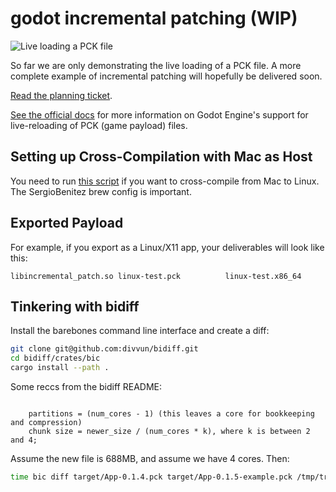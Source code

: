 # godot incremental patching (WIP)

![Live loading a PCK file](https://user-images.githubusercontent.com/38859656/102728162-25e4b400-42f8-11eb-9265-a3a93e32aab1.gif)

So far we are only demonstrating the live loading of a PCK file. A more complete example of incremental patching will hopefully be delivered soon.

[Read the planning ticket](https://github.com/Terkwood/godot-incremental-patch/issues/2).

[See the official docs](https://godot-es-docs.readthedocs.io/en/latest/getting_started/workflow/export/exporting_pcks.html) for more information on Godot Engine's support for live-reloading of PCK (game payload) files.

## Setting up Cross-Compilation with Mac as Host

You need to run [this script](setup-mac-build.sh) if you want to cross-compile
from Mac to Linux. The SergioBenitez brew config is important.

## Exported Payload

For example, if you export as a Linux/X11 app, your deliverables will look like this:

```text
libincremental_patch.so linux-test.pck          linux-test.x86_64
```

## Tinkering with bidiff

Install the barebones command line interface and create a diff:

```sh
git clone git@github.com:divvun/bidiff.git
cd bidiff/crates/bic
cargo install --path .
```

Some reccs from the bidiff README:
```text

    partitions = (num_cores - 1) (this leaves a core for bookkeeping and compression)
    chunk size = newer_size / (num_cores * k), where k is between 2 and 4;
```

Assume the new file is 688MB, and assume we have 4 cores.  Then:

```sh
time bic diff target/App-0.1.4.pck target/App-0.1.5-example.pck /tmp/tryagain-bidiff.diff --sort-partitions 3 --scan-chunk-size 57000000
```
